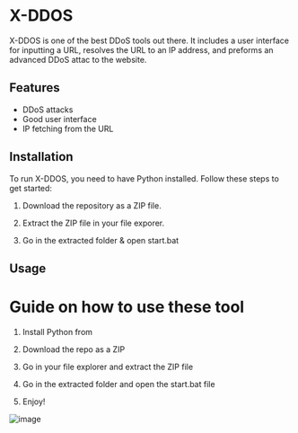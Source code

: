 # X-DDOS 
  
X-DDOS is one of the best DDoS tools out there. It includes a user interface for inputting a URL,  resolves the URL to an IP address, and preforms an advanced DDoS attac to the website.

## Features
 
- DDoS attacks 
- Good user interface
- IP fetching from the URL

## Installation

To run X-DDOS, you need to have Python installed. Follow these steps to get started:

1. Download the repository as a ZIP file. 

2. Extract the ZIP file in your file exporer. 

3. Go in the extracted folder & open start.bat 
 
## Usage 

# Guide on how to use these tool 

1. Install Python from

2. Download the repo as a ZIP 

3. Go in your file explorer and extract the ZIP file

4. Go in the extracted folder and open the start.bat file
 
5. Enjoy!


![image](https://github.com/user-attachments/assets/cb09b2d8-c4b5-41c0-804d-cd7d8b0c30df) 